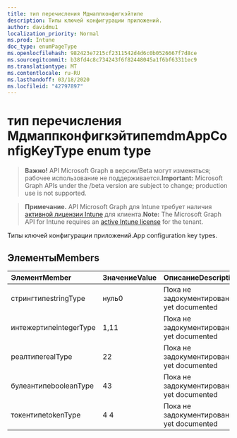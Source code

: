 ```yaml
---
title: тип перечисления Мдмаппконфигкэйтипе
description: Типы ключей конфигурации приложений.
author: davidmu1
localization_priority: Normal
ms.prod: Intune
doc_type: enumPageType
ms.openlocfilehash: 982423e7215cf2311542d4d6c0b0526667f7d8ce
ms.sourcegitcommit: b38fd4c8c734243f6f82448045a1f6bf63311ec9
ms.translationtype: MT
ms.contentlocale: ru-RU
ms.lasthandoff: 03/18/2020
ms.locfileid: "42797897"
---
```

# <a name="mdmappconfigkeytype-enum-type"></a><span data-ttu-id="da9c8-103">тип перечисления Мдмаппконфигкэйтипе</span><span class="sxs-lookup"><span data-stu-id="da9c8-103">mdmAppConfigKeyType enum type</span></span>

> <span data-ttu-id="da9c8-104">**Важно!** API Microsoft Graph в версии/Beta могут изменяться; рабочее использование не поддерживается.</span><span class="sxs-lookup"><span data-stu-id="da9c8-104">**Important:** Microsoft Graph APIs under the /beta version are subject to change; production use is not supported.</span></span>

> <span data-ttu-id="da9c8-105">**Примечание.** API Microsoft Graph для Intune требует наличия [активной лицензии Intune](https://go.microsoft.com/fwlink/?linkid=839381) для клиента.</span><span class="sxs-lookup"><span data-stu-id="da9c8-105">**Note:** The Microsoft Graph API for Intune requires an [active Intune license](https://go.microsoft.com/fwlink/?linkid=839381) for the tenant.</span></span>

<span data-ttu-id="da9c8-106">Типы ключей конфигурации приложений.</span><span class="sxs-lookup"><span data-stu-id="da9c8-106">App configuration key types.</span></span>

## <a name="members"></a><span data-ttu-id="da9c8-107">Элементы</span><span class="sxs-lookup"><span data-stu-id="da9c8-107">Members</span></span>
|<span data-ttu-id="da9c8-108">Элемент</span><span class="sxs-lookup"><span data-stu-id="da9c8-108">Member</span></span>|<span data-ttu-id="da9c8-109">Значение</span><span class="sxs-lookup"><span data-stu-id="da9c8-109">Value</span></span>|<span data-ttu-id="da9c8-110">Описание</span><span class="sxs-lookup"><span data-stu-id="da9c8-110">Description</span></span>|
|:---|:---|:---|
|<span data-ttu-id="da9c8-111">стрингтипе</span><span class="sxs-lookup"><span data-stu-id="da9c8-111">stringType</span></span>|<span data-ttu-id="da9c8-112">нуль</span><span class="sxs-lookup"><span data-stu-id="da9c8-112">0</span></span>|<span data-ttu-id="da9c8-113">Пока не задокументировано.</span><span class="sxs-lookup"><span data-stu-id="da9c8-113">Not yet documented</span></span>|
|<span data-ttu-id="da9c8-114">интежертипе</span><span class="sxs-lookup"><span data-stu-id="da9c8-114">integerType</span></span>|<span data-ttu-id="da9c8-115">1,1</span><span class="sxs-lookup"><span data-stu-id="da9c8-115">1</span></span>|<span data-ttu-id="da9c8-116">Пока не задокументировано.</span><span class="sxs-lookup"><span data-stu-id="da9c8-116">Not yet documented</span></span>|
|<span data-ttu-id="da9c8-117">реалтипе</span><span class="sxs-lookup"><span data-stu-id="da9c8-117">realType</span></span>|<span data-ttu-id="da9c8-118">2</span><span class="sxs-lookup"><span data-stu-id="da9c8-118">2</span></span>|<span data-ttu-id="da9c8-119">Пока не задокументировано.</span><span class="sxs-lookup"><span data-stu-id="da9c8-119">Not yet documented</span></span>|
|<span data-ttu-id="da9c8-120">булеантипе</span><span class="sxs-lookup"><span data-stu-id="da9c8-120">booleanType</span></span>|<span data-ttu-id="da9c8-121">4</span><span class="sxs-lookup"><span data-stu-id="da9c8-121">3</span></span>|<span data-ttu-id="da9c8-122">Пока не задокументировано.</span><span class="sxs-lookup"><span data-stu-id="da9c8-122">Not yet documented</span></span>|
|<span data-ttu-id="da9c8-123">токентипе</span><span class="sxs-lookup"><span data-stu-id="da9c8-123">tokenType</span></span>|<span data-ttu-id="da9c8-124">4 </span><span class="sxs-lookup"><span data-stu-id="da9c8-124">4</span></span>|<span data-ttu-id="da9c8-125">Пока не задокументировано.</span><span class="sxs-lookup"><span data-stu-id="da9c8-125">Not yet documented</span></span>|




